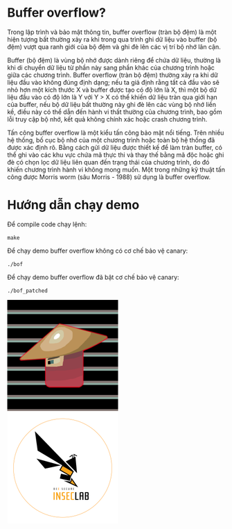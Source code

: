 # Buffer overflow?

Trong lập trình và bảo mật thông tin, buffer overflow (tràn bộ đệm) là một hiện tượng bất thường xảy ra khi trong qua trình ghi dữ liệu vào buffer (bộ đệm) vượt qua ranh giới của bộ đệm và ghi đè lên các vị trí bộ nhớ lân cận.

Buffer (bộ đệm) là vùng bộ nhớ được dành riêng để chứa dữ liệu, thường là khi di chuyển dữ liệu từ phần này sang phần khác của chương trình hoặc giữa các chương trình. Buffer overflow (tràn bộ đệm) thường xảy ra khi dữ liệu đầu vào không đúng định dạng; nếu ta giả định rằng tất cả đầu vào sẽ nhỏ hơn một kích thước X và buffer được tạo có độ lớn là X, thì một bộ dữ liệu đầu vào có độ lớn là Y với Y > X có thể khiến dữ liệu tràn qua giới hạn của buffer, nếu bộ dữ liệu bất thường này ghi đè lên các vùng bộ nhớ liền kề, điều này có thể dẫn đến hành vi thất thường của chương trình, bao gồm lỗi truy cập bộ nhớ, kết quả không chính xác hoặc crash chương trình.

Tấn công buffer overflow là một kiểu tấn công bảo mật nổi tiếng. Trên nhiều hệ thống, bố cục bộ nhớ của một chương trình hoặc toàn bộ hệ thống đã được xác định rõ. Bằng cách gửi dữ liệu được thiết kế để làm tràn buffer, có thể ghi vào các khu vực chứa mã thực thi và thay thế bằng mã độc hoặc ghi đè có chọn lọc dữ liệu liên quan đến trạng thái của chương trình, do đó khiến chương trình hành vi không mong muốn. Một trong những kỹ thuật tấn công được Morris worm (sâu Morris - 1988) sử dụng là buffer overflow.

# Hướng dẫn chạy demo

Để compile code chạy lệnh:
```
make
```

Để chạy demo buffer overflow không có cơ chế bảo vệ canary:
```
./bof
```

Để chạy demo buffer overflow đã bật cơ chế bảo vệ canary:
```
./bof_patched
```

<img src="https://github.com/vnPwners/collaborators-and-sponsors/raw/main/self/vnpwners.png" alt="" width="256" height="256"/>
<img src="https://github.com/vnPwners/collaborators-and-sponsors/raw/main/uit-inseclab/logo_inseclab-03.png" alt="" width="256" height="256"/>
